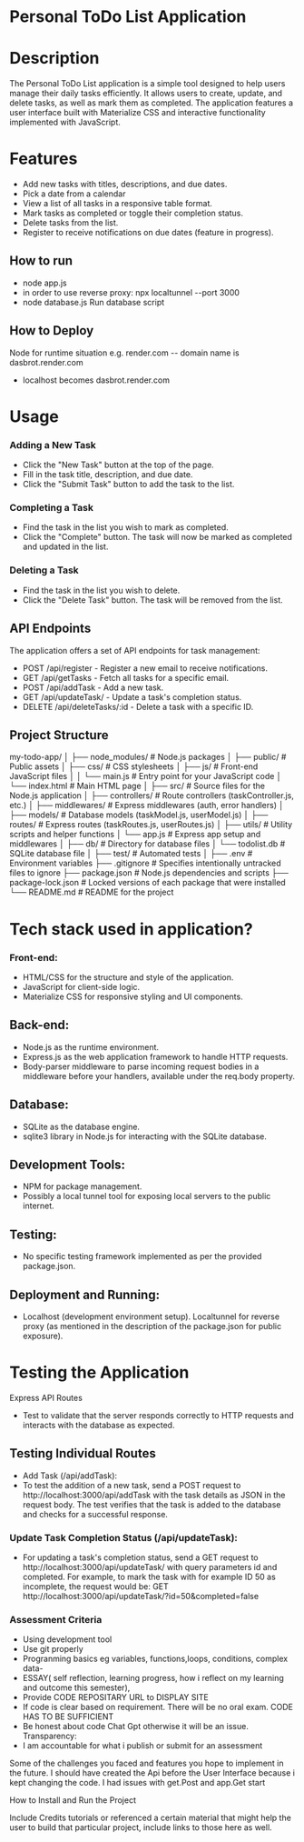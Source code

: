 # Personal ToDo List Application

# Description
The Personal ToDo List application is a simple tool designed to help users manage their daily tasks efficiently. It allows users to create, update, and delete tasks, as well as mark them as completed. The application features a user interface built with Materialize CSS and interactive functionality implemented with JavaScript.

# Features
- Add new tasks with titles, descriptions, and due dates.
- Pick a date from a calendar
- View a list of all tasks in a responsive table format.
- Mark tasks as completed or toggle their completion status.
- Delete tasks from the list.
- Register to receive notifications on due dates (feature in progress).

## How to run
- node app.js  
- in order to use reverse proxy: npx localtunnel --port 3000
- node database.js  Run database script

## How to Deploy
Node for runtime situation e.g. render.com -- domain name is dasbrot.render.com
 - localhost becomes dasbrot.render.com

# Usage
### Adding a New Task
- Click the "New Task" button at the top of the page.
- Fill in the task title, description, and due date.
- Click the "Submit Task" button to add the task to the list.
### Completing a Task
- Find the task in the list you wish to mark as completed.
- Click the "Complete" button. The task will now be marked as completed and updated in the list.
### Deleting a Task
- Find the task in the list you wish to delete.
- Click the "Delete Task" button. The task will be removed from the list.

## API Endpoints
The application offers a set of API endpoints for task management:

- POST /api/register - Register a new email to receive notifications.
- GET /api/getTasks - Fetch all tasks for a specific email.
- POST /api/addTask - Add a new task.
- GET /api/updateTask/ - Update a task's completion status.
- DELETE /api/deleteTasks/:id - Delete a task with a specific ID.


## Project Structure
my-todo-app/
│
├── node_modules/              # Node.js packages
│
├── public/                    # Public assets
│   ├── css/                   # CSS stylesheets
│   ├── js/                    # Front-end JavaScript files
│   │   └── main.js            # Entry point for your JavaScript code
│   └── index.html             # Main HTML page
│
├── src/                       # Source files for the Node.js application
│   ├── controllers/           # Route controllers (taskController.js, etc.)
│   ├── middlewares/           # Express middlewares (auth, error handlers)
│   ├── models/                # Database models (taskModel.js, userModel.js)
│   ├── routes/                # Express routes (taskRoutes.js, userRoutes.js)
│   ├── utils/                 # Utility scripts and helper functions
│   └── app.js                 # Express app setup and middlewares
│
├── db/                        # Directory for database files
│   └── todolist.db            # SQLite database file
│
├── test/                      # Automated tests
│
├── .env                       # Environment variables
├── .gitignore                 # Specifies intentionally untracked files to ignore
├── package.json               # Node.js dependencies and scripts
├── package-lock.json          # Locked versions of each package that were installed
└── README.md                  # README for the project

# Tech stack used in application?
### Front-end:
- HTML/CSS for the structure and style of the application.
- JavaScript for client-side logic.
- Materialize CSS for responsive styling and UI components.

## Back-end:
- Node.js as the runtime environment.
- Express.js as the web application framework to handle HTTP requests.
- Body-parser middleware to parse incoming request bodies in a middleware before your handlers, available under the req.body property.

## Database:
- SQLite as the database engine.
- sqlite3 library in Node.js for interacting with the SQLite database.

## Development Tools:
- NPM for package management.
- Possibly a local tunnel tool for exposing local servers to the public internet.

## Testing:
- No specific testing framework implemented as per the provided package.json.

## Deployment and Running:
- Localhost (development environment setup).
Localtunnel for reverse proxy (as mentioned in the description of the package.json for public exposure).


# Testing the Application
Express API Routes
- Test to validate that the server responds correctly to HTTP requests and interacts with the database as expected.

## Testing Individual Routes
- Add Task (/api/addTask):
- To test the addition of a new task, send a POST request to http://localhost:3000/api/addTask with the task details as JSON in the request body. The test verifies that the task is added to the database and checks for a successful response.

### Update Task Completion Status (/api/updateTask):

- For updating a task's completion status, send a GET request to http://localhost:3000/api/updateTask/ with query parameters id and completed. For example, to mark the task with for example ID 50 as incomplete, the request would be:
GET http://localhost:3000/api/updateTask/?id=50&completed=false


### Assessment Criteria
- Using development tool
- Use git properly
- Progranming basics eg variables, functions,loops, conditions, complex data-
- ESSAY( self reflection, learning progress, how i reflect on my learning and outcome this semester), 
- Provide CODE REPOSITARY URL to DISPLAY SITE
- If code is clear based on requirement. There will be no oral exam. CODE HAS TO BE SUFFICIENT
- Be honest about code Chat Gpt otherwise it will be an issue. Transparency:
- I am accountable for what i publish or submit for an assessment


Some of the challenges you faced and features you hope to implement in the future.
I should have created the Api before the User Interface because i kept changing the code.
I had issues with get.Post and app.Get 
start 

How to Install and Run the Project

Include Credits
tutorials or referenced a certain material that might help the user to build that particular project, include links to those here as well.